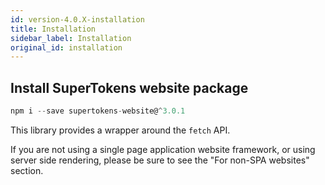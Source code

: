 ```yaml
---
id: version-4.0.X-installation
title: Installation
sidebar_label: Installation
original_id: installation
---
```


## Install SuperTokens website package
```js
npm i --save supertokens-website@^3.0.1
```

This library provides a wrapper around the <code>fetch</code> API.

<div class="specialNote">
If you are not using a single page application website framework, or using server side rendering, please be sure to see the "For non-SPA websites" section.
</div>